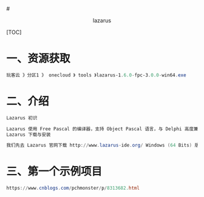#<center>lazarus</center>

[TOC]

# 一、资源获取

```powershell
玩客云 》分区1 》 onecloud 》 tools 》lazarus-1.6.0-fpc-3.0.0-win64.exe
```

# 二、介绍

```powershell
Lazarus 初识

Lazarus 使用 Free Pascal 的编译器，支持 Object Pascal 语言，与 Delphi 高度兼容，并看做后者的自由软件替代品。
Lazarus 下载与安装

我们先去 Lazarus 官网下载 http://www.lazarus-ide.org/ Windows (64 Bits) 版本的安装程序，我用的电脑是Win10 64位，下载后开始安装即可，安装界面如下：
```

# 三、第一个示例项目

```powershell
https://www.cnblogs.com/pchmonster/p/8313682.html
```





